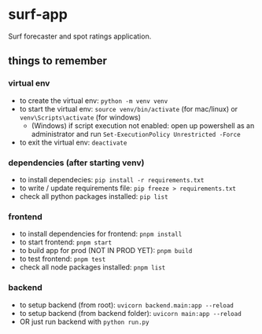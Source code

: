 # surf-app
Surf forecaster and spot ratings application.

## things to remember

### virtual env
- to create the virtual env: `python -m venv venv`
- to start the virtual env: `source venv/bin/activate` (for mac/linux) or `venv\Scripts\activate` (for windows)
    - (Windows) if script execution not enabled: open up powershell as an administrator and run `Set-ExecutionPolicy Unrestricted -Force`
- to exit the virtual env: `deactivate`

### dependencies (after starting venv)
- to install dependecies: `pip install -r requirements.txt`
- to write / update requirements file: `pip freeze > requirements.txt`
- check all python packages installed: `pip list`

### frontend
- to install dependencies for frontend: `pnpm install`
- to start frontend: `pnpm start`
- to build app for prod (NOT IN PROD YET): `pnpm build`
- to test frontend: `pnpm test`
- check all node packages installed: `pnpm list`

### backend
- to setup backend (from root): `uvicorn backend.main:app --reload`
- to setup backend (from backend folder): `uvicorn main:app --reload`
- OR just run backend with `python run.py`


